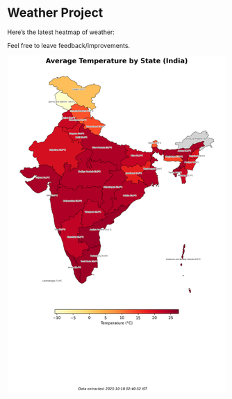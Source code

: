 # Weather Project

Here’s the latest heatmap of weather:

Feel free to leave feedback/improvements.

![India Heatmap](docs/assets/india_heatmap.png?v=F2B0DE)
